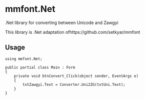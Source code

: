 # mmfont.Net
.Net library for converting between Unicode and Zawgyi

This library is .Net adaptation ofhttps://github.com/setkyar/mmfont

## Usage

    using mmfont.Net;

    public partial class Main : Form
    {
        private void btnConvert_Click(object sender, EventArgs e)
        {
            txtZawgyi.Text = Converter.Uni2ZG(txtUni.Text);
        }
    }
